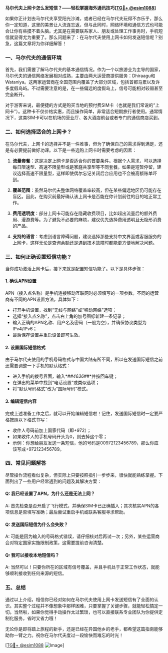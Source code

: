 **马尔代夫上网卡怎么发短信？——轻松掌握海外通讯技巧[[TG💪+ @esim1088](https://t.me/s/esim1088)]**

如果你正计划去马尔代夫享受阳光沙滩，或者已经在马尔代夫玩得不亦乐乎，那么你一定知道，这里的美景让人流连忘返，但与此同时，网络环境和通信方式也可能会让你有些摸不着头脑。尤其是在需要联系家人、朋友或处理工作事务时，手机短信就显得尤为重要了。那么问题来了：在马尔代夫使用上网卡如何发送短信呢？别急，这篇文章将为你详细解答！

### 一、马尔代夫的通信环境

首先，我们需要了解马尔代夫的基本通信情况。作为一个以旅游业为主导的国家，马尔代夫的通信网络发展相对成熟，主要由两大运营商提供服务：Dhiraagu和Wataniya。这两家运营商在全国范围内覆盖了大部分区域，包括首都马累以及许多度假岛屿。不过需要注意的是，在一些偏远的度假岛上，信号可能相对较弱甚至完全断开。

对于游客来说，最便捷的方式是购买当地的预付费SIM卡（也就是我们常说的“上网卡”）。这种卡不仅价格实惠，而且操作简单，非常适合短期旅行者使用。通常情况下，这类SIM卡可以在机场的营业厅、各大酒店前台或者专门的通信商店买到。

### 二、如何选择适合的上网卡？

在马尔代夫，上网卡的选择并不是一件难事，但为了确保自己的需求得到满足，还是有必要提前做好功课。以下是一些选购上网卡时需要考虑的因素：

1. **流量套餐**：这是决定上网卡是否适合你的首要条件。根据个人需求，可以选择每日限速型、高速不限量型或是家庭共享型等不同套餐。如果是短暂停留，建议选择高速不限量型，这样即使偶尔忘记关闭后台应用也不会被高额账单吓到。
   
2. **覆盖范围**：虽然马尔代夫整体网络覆盖率较高，但在某些偏远地区仍可能存在盲区。因此，在购买前最好确认该上网卡是否能在你计划前往的目的地正常工作。

3. **费用透明度**：部分上网卡可能存在隐藏收费项目，比如超出流量后的额外费用、漫游费等。为了避免不必要的麻烦，建议优先选择费用透明且无隐形消费的产品。

4. **支持的语言**：考虑到语言障碍问题，建议选择那些支持中文界面或客服服务的上网卡，这样无论是查询余额还是遇到技术故障时都能更方便地解决问题。

### 三、如何正确设置短信功能？

当你成功激活上网卡后，接下来就是配置短信功能了。以下是具体步骤：

#### 1. 确认APN设置
APN（接入点名称）是手机连接移动互联网时必须填写的一项参数。不同的运营商有不同的APN设置方法，具体如下：
   - 打开手机设置，找到“无线与网络”或“移动网络”选项；
   - 选择“接入点名称”，点击右上角的加号图标新建一条记录；
   - 输入正确的APN名称、用户名及密码（一般为空），并确保协议类型为IPv4/IPv6；
   - 最后保存设置并重启设备即可生效。

#### 2. 设置国际短信格式
由于马尔代夫使用的手机号码格式与中国大陆有所不同，所以在发送国际短信之前还需要调整一下手机的默认格式：
   - 进入手机的拨号界面，输入*#*#4636#*#*并按回车键；
   - 在弹出的菜单中找到“电话设置”或类似选项；
   - 将“默认号码格式”改为“国际号码”模式。

#### 3. 编辑短信内容
完成上述准备工作之后，就可以开始编辑短信啦！记住，发送国际短信时一定要严格按照以下格式书写：
   - 收件人号码前加上国家代码（即+972）；
   - 如果收件人的手机号码开头为0，则去掉这个零；
   - 示例：你想给朋友发送一条短信，他的号码是00972123456789，那么你应该写成+972123456789。

### 四、常见问题解答

尽管操作流程看似复杂，但实际上只要按照指引一步步来，很快就能熟练掌握。下面列出了一些用户经常遇到的问题及其解决方案：

#### Q: 我已经设置了APN，为什么还是无法上网？
A: 首先检查是否开启了飞行模式，并确保SIM卡已正确插入；其次核实APN的各项信息是否填写准确；最后尝试重启手机或联系客服寻求帮助。

#### Q: 发送国际短信为什么会失败？
A: 可能是因为输入的号码格式错误，请仔细核对后再试一次；另外，某些运营商会对特定国家实施限制政策，这需要提前咨询清楚。

#### Q: 我可以接收本地短信吗？
A: 当然可以！只要你所在的区域有信号覆盖，并且手机处于正常工作状态，就能够顺利接收到任何来源的短信。

### 五、总结

通过以上介绍，相信你已经对如何在马尔代夫使用上网卡发送短信有了全面的认识。其实整个过程并不像想象中那样困难，只要掌握了关键步骤，就能轻松搞定一切。当然啦，如果你觉得手动操作太过繁琐，也可以直接联系专业团队为你提供定制化服务，省时又省力哦！

无论你是即将踏上旅程的新手，还是已经在异国他乡的老手，都希望这篇指南能够助你一臂之力。祝你在马尔代夫度过一段愉快而难忘的时光！

[[TG💪+ @esim1088](https://t.me/s/esim1088) ![Image](https://i.postimg.cc/4NQfJmqS/Snipaste-2025-05-13-00-14-12.png)]